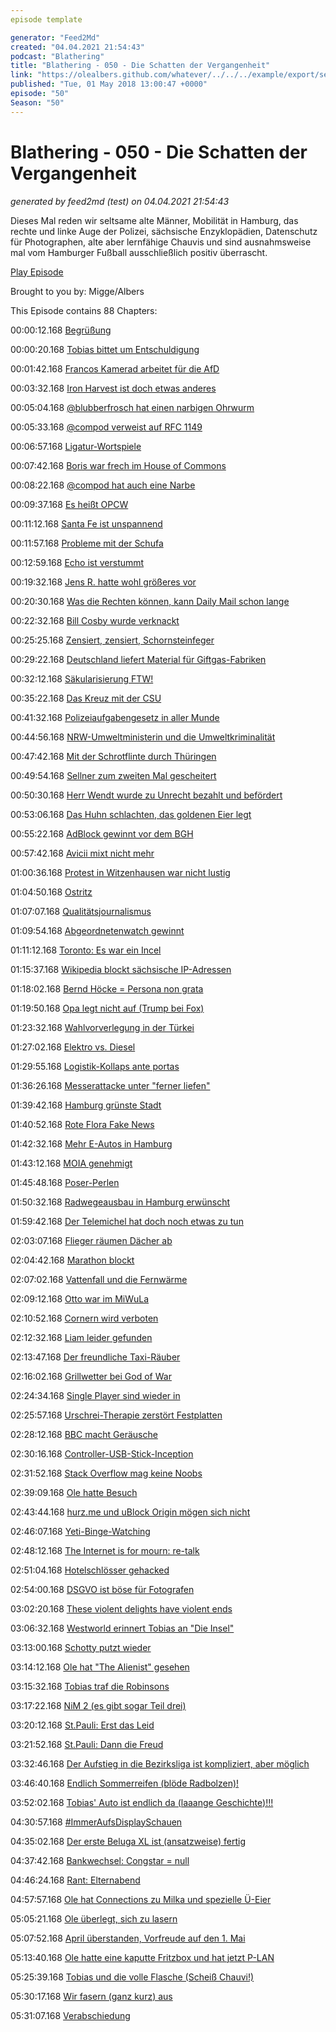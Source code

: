 ```yaml
---
episode template

generator: "Feed2Md"
created: "04.04.2021 21:54:43"
podcast: "Blathering"
title: "Blathering - 050 - Die Schatten der Vergangenheit"
link: "https://olealbers.github.com/whatever/../../../example/export/seasons/3/2018/5/Blathering - 050 - Die Schatten der Vergangenheit.md"
published: "Tue, 01 May 2018 13:00:47 +0000"
episode: "50"
Season: "50"
---
```


# Blathering - 050 - Die Schatten der Vergangenheit
_generated by feed2md (test) on 04.04.2021 21:54:43_

Dieses Mal reden wir seltsame alte Männer, Mobilität in Hamburg, das rechte und linke Auge der Polizei, sächsische Enzyklopädien, Datenschutz für Photographen, alte aber lernfähige Chauvis und sind ausnahmsweise mal vom Hamburger Fußball ausschließlich positiv überrascht.

[Play Episode](https://www.blathering.de/podlove/file/465/s/feed/c/mp3/blathering_050.mp3)

Brought to you by: Migge/Albers

This Episode contains 88 Chapters:


00:00:12.168 [Begrüßung]()

00:00:20.168 [Tobias bittet um Entschuldigung](http://www.blathering.de/2018/04/blathering-049-humor-ist-wenn-man-trotzdem-lacht/?t=4:06:24,4:14:04)

00:01:42.168 [Francos Kamerad arbeitet für die AfD](http://www.zeit.de/politik/deutschland/2018-04/franco-a-afd-bundestag-jan-nolte/komplettansicht)

00:03:32.168 [Iron Harvest ist doch etwas anderes](https://www.gamestar.de/spiele/iron-harvest/53798.html)

00:05:04.168 [@blubberfrosch hat einen narbigen Ohrwurm](https://www.youtube.com/watch?v=-s2-6KYgqpQ&)

00:05:33.168 [@compod verweist auf RFC 1149](https://de.wikipedia.org/wiki/Internet_Protocol_over_Avian_Carriers)

00:06:57.168 [Ligatur-Wortspiele](https://de.wikipedia.org/wiki/Ligatur_(Typografie))

00:07:42.168 [Boris war frech im House of Commons](https://de.wikipedia.org/wiki/House_of_Commons)

00:08:22.168 [@compod hat auch eine Narbe](https://twitter.com/ComPod/status/986938670451187713)

00:09:37.168 [Es heißt OPCW](https://en.wikipedia.org/wiki/Organisation_for_the_Prohibition_of_Chemical_Weapons)

00:11:12.168 [Santa Fe ist unspannend](https://de.wikipedia.org/wiki/Santa_Fe_(New_Mexico))

00:11:57.168 [Probleme mit der Schufa](https://www.golem.de/news/schufa-eintrag-kleinganoven-ueberforderte-hotlines-und-ein-einfaches-konto-1804-133251.html)

00:12:59.168 [Echo ist verstummt](https://www.zeit.de/kultur/musik/2018-04/musikpreis-echo-wird-abgeschafft)

00:19:32.168 [Jens R. hatte wohl größeres vor](http://www.wn.de/Muenster/3259281-Amokfahrt-am-Kiepenkerl-Bericht-von-NRW-Innenminister-Reul-Jens-R.-hortete-Stoff-fuer-Sprengsaetze)

00:20:30.168 [Was die Rechten können, kann Daily Mail schon lange](https://uebermedien.de/26944/wie-man-die-amokfahrt-von-muenster-mit-dem-is-in-verbindung-bringt/)

00:22:32.168 [Bill Cosby wurde verknackt](http://www.spiegel.de/panorama/justiz/bill-cosby-bekommt-hausarrest-und-fussfessel-a-1205324.html)

00:25:25.168 [Zensiert, zensiert, Schornsteinfeger](http://www.bildblog.de/97939/mdr-diskutiert-mit-weissen-ueber-rassismus-gegenueber-schwarzen/)

00:29:22.168 [Deutschland liefert Material für Giftgas-Fabriken](https://www.tagesspiegel.de/politik/deal-mit-syrien-deutschland-lieferte-material-fuer-assads-giftgas-fabriken/9636424.html)

00:32:12.168 [Säkularisierung FTW!](https://twitter.com/TSchwarwel/status/986547996207742976)

00:35:22.168 [Das Kreuz mit der CSU](https://www.zeit.de/gesellschaft/zeitgeschehen/2018-04/markus-soeder-csu-kreuz-christentum-behoerden-bayern)

00:41:32.168 [Polizeiaufgabengesetz in aller Munde](https://netzpolitik.org/2018/csu-will-polizei-in-bayern-zum-geheimdienst-aufruesten/)

00:44:56.168 [NRW-Umweltministerin und die Umweltkriminalität](https://www1.wdr.de/nachrichten/landespolitik/nrw-umweltministerin-taeuschte-landtag-100.html)

00:47:42.168 [Mit der Schrotflinte durch Thüringen](https://www.mdr.de/thueringen/sued-thueringen/schmalkalden-meiningen/morpdrozess-totschlag-100.html)

00:49:54.168 [Sellner zum zweiten Mal gescheitert](https://twitter.com/Tegida_HH/status/985112681333051392)

00:50:30.168 [Herr Wendt wurde zu Unrecht bezahlt und befördert](http://www.rp-online.de/nrw/panorama/affaere-rainer-wendt-sonderermittler-sehen-verantwortung-beim-ministerium-aid-1.7525453)

00:53:06.168 [Das Huhn schlachten, das goldenen Eier legt](https://www.elektormagazine.de/news/goldman-sachs-lohnt-es-sich-die-kranken-zu-heilen)

00:55:22.168 [AdBlock gewinnt vor dem BGH](https://heise.de/-4027895)

00:57:42.168 [Avicii mixt nicht mehr](https://www.tobiasmigge.de/2018/04/19/2read-099-die-macht-der-nacht/)

01:00:36.168 [Protest in Witzenhausen war nicht lustig](https://www.hna.de/lokales/witzenhausen/witzenhausen-ort44473/protest-wegen-abschiebung-in-witzenhausen-reportage-von-demo-9809127.html)

01:04:50.168 [Ostritz](https://www.berliner-zeitung.de/politik/neonazi-festival-aufatmen-in-ostritz-----gezeigt--dass-hier-kein-platz-fuer-nazis-ist--30055368)

01:07:07.168 [Qualitätsjournalismus](https://twitter.com/tmigge/status/987189442178899968)

01:09:54.168 [Abgeordnetenwatch gewinnt](https://www.berliner-zeitung.de/politik/abgeordnetenwatch-gewinnt-bundestag-muss-interne-dokumente-zu-parteispenden-offenlegen-30080252)

01:11:12.168 [Toronto: Es war ein Incel](https://www.reuters.com/article/us-canada-van/toronto-van-attack-suspect-expected-in-court-on-tuesday-idUSKBN1HV1AY)

01:15:37.168 [Wikipedia blockt sächsische IP-Adressen](https://www.t-online.de/nachrichten/deutschland/id_83669234/wikipedia-sperrt-62-000-saechsische-rechner-aus.html)

01:18:02.168 [Bernd Höcke = Persona non grata](http://www.spiegel.de/politik/deutschland/bjoern-hoecke-von-opel-beschaeftigen-bei-demo-abgedraengt-a-1204720.html)

01:19:50.168 [Opa legt nicht auf (Trump bei Fox)](https://www.youtube.com/watch?v=_lu_Hgw60Ns)

01:23:32.168 [Wahlvorverlegung in der Türkei](https://www.tagesschau.de/kommentar/tuerkei-wahl-erdogan-101.html)

01:27:02.168 [Elektro vs. Diesel](https://www.stuttgarter-zeitung.de/inhalt.bosch-kuendigt-revolutionaeres-abgassystem-an-die-grosse-diesel-show.5405bcb0-68a6-4639-aefb-53adb44f5968.html)

01:29:55.168 [Logistik-Kollaps ante portas](http://www.spiegel.de/wirtschaft/unternehmen/versandhandel-paketzusteller-stossen-an-ihre-grenzen-zuschlaege-sollen-helfen-a-1204891.html)

01:36:26.168 [Messerattacke unter "ferner liefen"](https://www.presseportal.de/blaulicht/pm/6337/3921830)

01:39:42.168 [Hamburg grünste Stadt](https://www.abendblatt.de/hamburg/article214107389/Hamburg-ist-eine-der-gruensten-Staedte-der-Welt.html)

01:40:52.168 [Rote Flora Fake News](https://twitter.com/emilylaquer/status/986518041247830016?s=21)

01:42:32.168 [Mehr E-Autos in Hamburg](https://www.abendblatt.de/hamburg/article214110795/Hamburger-kaufen-immer-mehr-E-Autos.html)

01:43:12.168 [MOIA genehmigt](https://www.ndr.de/nachrichten/hamburg/Genehmigung-fuer-Fahrdienst-MOIA-in-Hamburg,moia110.html)

01:45:48.168 [Poser-Perlen](https://www.presseportal.de/blaulicht/pm/6337/3923417)

01:50:32.168 [Radwegeausbau in Hamburg erwünscht](http://www.hamburg1.de/nachrichten/35496/Mehrheit_der_Hamburger_fuer_Radwegeausbau.html)

01:59:42.168 [Der Telemichel hat doch noch etwas zu tun](https://de.wikipedia.org/wiki/European_Aviation_Network)

02:03:07.168 [Flieger räumen Dächer ab](https://www.abendblatt.de/hamburg/article214105771/Flugzeug-reisst-bei-Anflug-auf-Fuhlsbuettel-Loch-in-Hausdach.html)

02:04:42.168 [Marathon blockt](https://twitter.com/BuendnisVERKEHR/status/990347544227180544?s=19)

02:07:02.168 [Vattenfall und die Fernwärme](https://www.abendblatt.de/hamburg/article214095627/Streit-um-die-Fernwaerme-in-Hamburg-eskaliert-immer-schneller.html)

02:09:12.168 [Otto war im MiWuLa](https://www.youtube.com/watch?v=NJqNlMcpEGo)

02:10:52.168 [Cornern wird verboten](https://www.ndr.de/nachrichten/hamburg/Hamburg-will-Cornern-einen-Riegel-vorschieben,cornern102.html)

02:12:32.168 [Liam leider gefunden](http://www.radiohamburg.de/Nachrichten/Hamburg-aktuell/Hamburg-regional/2018/April/Wasserleiche-aus-der-Elbe-Traurige-Gewissheit-Schotte-Liam-Colgan-ist-tot)

02:13:47.168 [Der freundliche Taxi-Räuber](https://www.abendblatt.de/video/panorama/article214125865/Der-hoefliche-Taxi-Raeuber-von-Hamburg.html)

02:16:02.168 [Grillwetter bei God of War](https://plus.google.com/+OleAlbers/posts/HWyUT2rZbyU)

02:24:34.168 [Single Player sind wieder in](https://www.spieletipps.de/artikel/8856/1/)

02:25:57.168 [Urschrei-Therapie zerstört Festplatten](https://www.golem.de/news/rechenzentrum-feueralarm-zerstoert-festplatten-nasdaq-betroffen-1804-133992.html)

02:28:12.168 [BBC macht Geräusche](http://bbcsfx.acropolis.org.uk/)

02:30:16.168 [Controller-USB-Stick-Inception](https://plus.google.com/+OleAlbers/posts/AWtqp8p4B75)

02:31:52.168 [Stack Overflow mag keine Noobs](https://stackoverflow.blog/2018/04/26/stack-overflow-isnt-very-welcoming-its-time-for-that-to-change/)

02:39:09.168 [Ole hatte Besuch](https://www.youtube.com/watch?v=fvu5FxKuqdQ)

02:43:44.168 [hurz.me und uBlock Origin mögen sich nicht](https://twitter.com/tmigge/status/988310461664854016?s=21)

02:46:07.168 [Yeti-Binge-Watching](https://vimeo.com/ondemand/nichtlustig)

02:48:12.168 [The Internet is for mourn: re-talk](http://re-talk.de/re047/)

02:51:04.168 [Hotelschlösser gehacked](https://www.zdnet.de/88332397/digitale-schloesser-forscher-entwickeln-generalschluessel-fuer-millionen-hotelzimmer/)

02:54:00.168 [DSGVO ist böse für Fotografen](https://www.ipcl-rieck.com/allgemein/wissen-zur-dsgvo-7-tipps-fuer-fotografen.html)

03:02:20.168 [These violent delights have violent ends](https://www.polygon.com/2016/12/9/13902312/westworld-phrase-theory)

03:06:32.168 [Westworld erinnert Tobias an "Die Insel"](https://de.wikipedia.org/wiki/Die_Insel_(2005))

03:13:00.168 [Schotty putzt wieder](https://www.ndr.de/kultur/film/Schotty-putzt-wieder-Tatortreiniger-dreht-neue-Folgen,tatortreiniger1166.html)

03:14:12.168 [Ole hat "The Alienist" gesehen](https://de.wikipedia.org/wiki/Die_Einkreisung_(Fernsehserie))

03:15:32.168 [Tobias traf die Robinsons](https://de.wikipedia.org/wiki/Triff_die_Robinsons)

03:17:22.168 [NiM 2 (es gibt sogar Teil drei)](https://de.wikipedia.org/wiki/Nachts_im_Museum_2)

03:20:12.168 [St.Pauli: Erst das Leid](https://www.fcstpauli.com/news/der-fc-st-pauli-verliert-auswaertsspiel-bei-jahn-regensburg-1718/)

03:21:52.168 [St.Pauli: Dann die Freud](https://www.stefangroenveld.de/2018/millernroar-2/)

03:32:46.168 [Der Aufstieg in die Bezirksliga ist kompliziert, aber möglich](http://hurz.me/sV)

03:46:40.168 [Endlich Sommerreifen (blöde Radbolzen)!](https://www.adac.de/infotestrat/reifen/profil-kauf-und-montage/reifenkennzeichnung-pkw/default.aspx)

03:52:02.168 [Tobias' Auto ist endlich da (laaange Geschichte)!!!](https://twitter.com/tmigge/status/989909088430710784)

04:30:57.168 [#ImmerAufsDisplaySchauen](https://www.jim-block.de/)

04:35:02.168 [Der erste Beluga XL ist (ansatzweise) fertig](https://en.wikipedia.org/wiki/Airbus_Beluga_XL)

04:37:42.168 [Bankwechsel: Congstar = null](https://www.test.de/Girokonto-im-Test-5069390-5069691/)

04:46:24.168 [Rant: Elternabend](https://www.abendblatt.de/ratgeber/wissen/article213218171/Wie-sinnvoll-sind-Schulnoten.html)

04:57:57.168 [Ole hat Connections zu Milka und spezielle Ü-Eier](https://www.ringeltaube.de/index.php?id=2)

05:05:21.168 [Ole überlegt, sich zu lasern](https://www.pearl.de/a-NX3068-5200.shtml)

05:07:52.168 [April überstanden, Vorfreude auf den 1. Mai](https://www.instagram.com/p/Bhy1HCZBx0O/)

05:13:40.168 [Ole hatte eine kaputte Fritzbox und hat jetzt P-LAN](https://plus.google.com/+OleAlbers/posts/BPjptWTU75X)

05:25:39.168 [Tobias und die volle Flasche (Scheiß Chauvi!)](http://psychcast.de/pc049-die-gefuehlssendung-schuld-stolz-angst-scham-freude/)

05:30:17.168 [Wir fasern (ganz kurz) aus]()

05:31:07.168 [Verabschiedung]()


